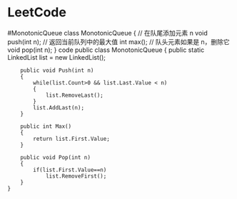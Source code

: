 # LeetCode
#MonotonicQueue
class MonotonicQueue {
    // 在队尾添加元素 n
    void push(int n);
    // 返回当前队列中的最大值
    int max();
    // 队头元素如果是 n，删除它
    void pop(int n);
}
code
public class MonotonicQueue
	{
		public static LinkedList<int> list = new LinkedList<int>();
		
		public void Push(int n)
		{
			while(list.Count>0 && list.Last.Value < n)
			{
				list.RemoveLast();
			}
			list.AddLast(n);
		}

		public int Max()
		{
			return list.First.Value;
		}

		public void Pop(int n)
		{
			if(list.First.Value==n)
				list.RemoveFirst();
		}
	}
